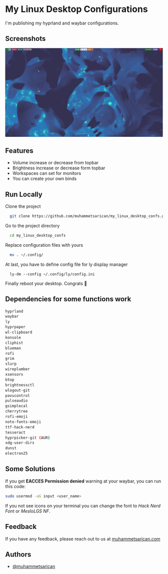 # My Linux Desktop Configurations

I'm publishing my hyprland and waybar configurations.



## Screenshots

![App Screenshot](https://github.com/muhammetsarican/my_linux_desktop_confs/blob/main/project.png)


## Features

- Volume increase or decrease from topbar
- Brightness increase or decrease form topbar
- Workspaces can set for monitors
- You can create your own binds


## Run Locally

Clone the project

```bash
  git clone https://github.com/muhammetsarican/my_linux_desktop_confs.git
```

Go to the project directory

```bash
  cd my_linux_desktop_confs
```

Replace configuration files with yours

```bash
  mv . ~/.config/
```

At last, you have to define config file for ly display manager

```
  ly-dm --config ~/.config/ly/config.ini
```

Finally reboot your desktop. Congrats 🎉


## Dependencies for some functions work

```bash
hyprland
waybar
ly
hyprpaper
wl-clipboard
konsole
cliphist
blueman
rofi
grim
slurp
wireplumber
xsensors
btop
brightnessctl
wlogout-git
pavucontrol
pulseaudio
gsimplecal
cherrytree
rofi-emoji
noto-fonts-emoji
ttf-hack-nerd
tesseract
hyprpicker-git (AUR)
xdg-user-dirs
dunst
electron25
```
## Some Solutions

If you get **EACCES Permission denied** warning at your waybar, you can run this code:
```bash
sudo usermod -aG input <user_name>
```

If you not see icons on your terminal you can change the font to *Hack Nerd Font* or *MesloLGS NF*.

## Feedback

If you have any feedback, please reach out to us at [muhammetsarican.com](https://muhammetsarican.com/contact)


## Authors

- [@muhammetsarican](https://www.github.com/muhammetsarican)

